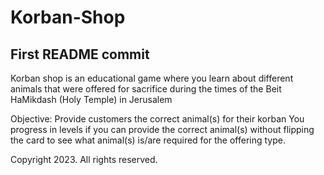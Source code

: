 # Korban-Shop
## First README commit

Korban shop is an educational game where you learn about different animals that were offered for sacrifice during 
the times of the Beit HaMikdash (Holy Temple) in Jerusalem

Objective: Provide customers the correct animal(s) for their korban
You progress in levels if you can provide the correct animal(s) without flipping the card
to see what animal(s) is/are required for the offering type.

Copyright 2023. All rights reserved.
